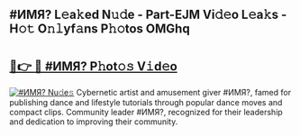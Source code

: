 ## #ИМЯ? L𝚎a𝚔ed N𝚞𝚍e - Part-EJM Vi𝚍𝚎o L𝚎a𝚔s - H𝚘𝚝 O𝚗𝚕yf𝚊ns P𝚑𝚘tos OMGhq

# <h2><a href="http://kfcbz5k.oniu.top/?m=%23%d0%98%d0%9c%d0%af%3f">🔗👉 🔴 #ИМЯ? P𝚑ot𝚘𝚜 V𝚒d𝚎o</a></h2>

[![#ИМЯ? Nu𝚍e𝚜](https://i.imgur.com/0qMVB7G.gif)](http://kfcbz5k.oniu.top/?m=%23%d0%98%d0%9c%d0%af%3f)
Cybernetic artist and amusement giver #ИМЯ?, famed for publishing dance and lifestyle tutorials through popular dance moves and compact clips. Community leader #ИМЯ?, recognized for their leadership and dedication to improving their community.  

